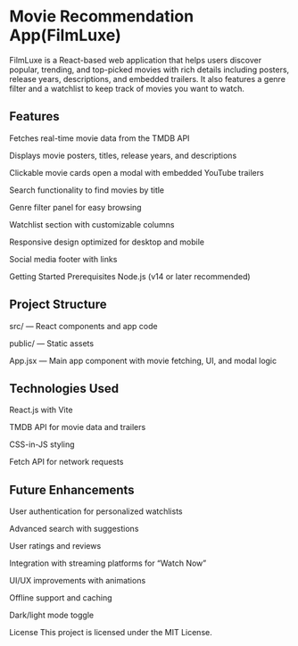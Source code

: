 # Movie Recommendation App(FilmLuxe)

FilmLuxe is a React-based web application that helps users discover popular, trending, and top-picked movies with rich details including posters, release years, descriptions, and embedded trailers. It also features a genre filter and a watchlist to keep track of movies you want to watch.

## Features
Fetches real-time movie data from the TMDB API

Displays movie posters, titles, release years, and descriptions

Clickable movie cards open a modal with embedded YouTube trailers

Search functionality to find movies by title

Genre filter panel for easy browsing

Watchlist section with customizable columns

Responsive design optimized for desktop and mobile

Social media footer with links


Getting Started
Prerequisites
Node.js (v14 or later recommended)


## Project Structure
src/ — React components and app code

public/ — Static assets

App.jsx — Main app component with movie fetching, UI, and modal logic

## Technologies Used
React.js with Vite

TMDB API for movie data and trailers

CSS-in-JS styling

Fetch API for network requests

## Future Enhancements
User authentication for personalized watchlists

Advanced search with suggestions

User ratings and reviews

Integration with streaming platforms for “Watch Now”

UI/UX improvements with animations

Offline support and caching

Dark/light mode toggle

License
This project is licensed under the MIT License.
